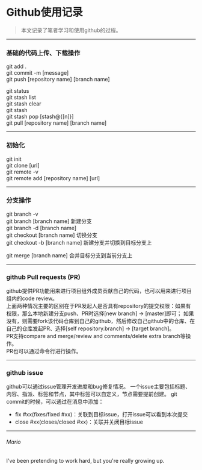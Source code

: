 # Github使用记录  
> 本文记录了笔者学习和使用github的过程。  

---
### 基础的代码上传、下载操作  
git add .  
git commit -m [message]  
git push [repository name] [branch name]  

git status  
git stash list  
git stash clear  
git stash  
git stash pop [stash@{[n]}]  
git pull [repository name] [branch name]  

---
### 初始化  
git init  
git clone [url]  
git remote -v   
git remote add [repository name] [url]   

---
### 分支操作  
git branch -v   
git branch [branch name] 新建分支  
git branch -d [branch name]  
git checkout [branch name] 切换分支  
git checkout -b [branch name] 新建分支并切换到目标分支上  

git merge [branch name] 合并目标分支到当前分支上  

---
### github Pull requests (PR)  
github提供PR功能用来进行项目组外成员贡献自己的代码，也可以用来进行项目组内的code review。  
上面两种情况主要的区别在于PR发起人是否具有repository的提交权限：如果有权限，那么本地新建分支push、PR时选择[new branch] -> [master]即可；
如果没有，则需要fork该代码仓库到自己的github，然后修改自己github中的仓库、在自己的仓库发起PR、选择[self repository.branch] -> [target branch]。  
PR支持compare and merge/review and comments/delete extra branch等操作。  
PR也可以通过命令行进行操作。  

---
### github issue
github可以通过issue管理开发进度和bug修复情况。
一个issue主要包括标题、内容、指派、标签和节点，其中标签可以自定义，节点需要提前创建。
git commit的时候，可以通过在消息中添加：
 - fix #xx(fixes/fixed #xx)：关联到目标issue，打开issue可以看到本次提交
 - close #xx(closes/closed #xx)：关联并关闭目标issue

---
###### Mario
I've been pretending to work hard, but you're really growing up.
